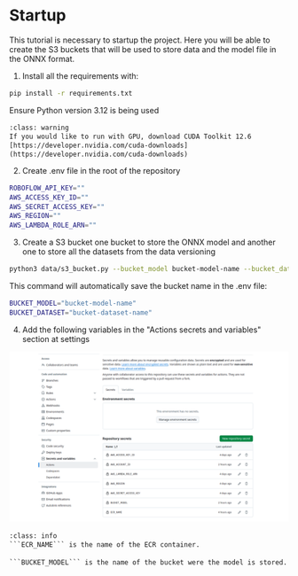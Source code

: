 # Startup

This tutorial is necessary to startup the project. Here you will be able to create the S3 buckets that will be used to store data and the model file in the ONNX format.

1. Install all the requirements with:

```Bash
pip install -r requirements.txt
```

Ensure Python version 3.12 is being used

```{admonition} WARNING
:class: warning
If you would like to run with GPU, download CUDA Toolkit 12.6 [https://developer.nvidia.com/cuda-downloads](https://developer.nvidia.com/cuda-downloads)
```

2. Create .env file in the root of the repository

```Bash
ROBOFLOW_API_KEY=""
AWS_ACCESS_KEY_ID=""
AWS_SECRET_ACCESS_KEY=""
AWS_REGION=""
AWS_LAMBDA_ROLE_ARN=""
```

3. Create a S3 bucket one bucket to store the ONNX model and another one to store all the datasets from the data versioning

```Bash
python3 data/s3_bucket.py --bucket_model bucket-model-name --bucket_dataset bucket-dataset-name
```

This command will automatically save the bucket name in the .env file:

```Bash
BUCKET_MODEL="bucket-model-name"
BUCKET_DATASET="bucket-dataset-name"
```

4. Add the following variables in the "Actions secrets and variables" section at settings

![github env](./_static/imgs/github_env.png)

```{admonition} INFO
:class: info
```ECR_NAME``` is the name of the ECR container.

```BUCKET_MODEL``` is the name of the bucket were the model is stored.
```